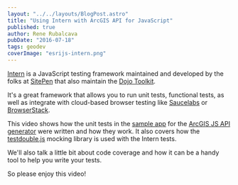 ```yaml
---
layout: "../../layouts/BlogPost.astro"
title: "Using Intern with ArcGIS API for JavaScript"
published: true
author: Rene Rubalcava
pubDate: "2016-07-18"
tags: geodev
coverImage: "esrijs-intern.png"
---
```


[Intern](https://theintern.github.io/intern/) is a JavaScript testing framework maintained and developed by the folks at [SitePen](https://www.sitepen.com/) that also maintain the [Dojo Toolkit](http://dojotoolkit.org/).

It's a great framework that allows you to run unit tests, functional tests, as well as integrate with cloud-based browser testing like [Saucelabs](https://saucelabs.com/) or [BrowserStack](https://browserstack.com/).

This video shows how the unit tests in the [sample app](https://github.com/odoe/gen4) for the [ArcGIS JS API generator](https://github.com/odoe/generator-arcgis-js-app) were written and how they work. It also covers how the [testdouble.js](https://github.com/testdouble/testdouble.js) mocking library is used with the Intern tests.

We'll also talk a little bit about code coverage and how it can be a handy tool to help you write your tests.

So please enjoy this video!

<lite-youtube videoid="Lbu02Py3q68"></lite-youtube>
